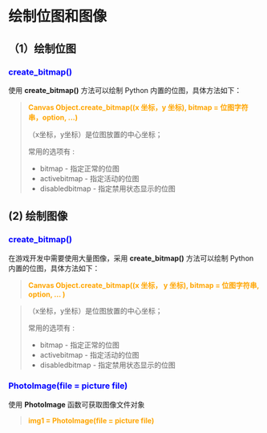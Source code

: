 # 绘制位图和图像

## （1）绘制位图

### **<font color="blue"> create_bitmap() </font>**

使用 **create_bitmap()** 方法可以绘制 Python 内置的位图，具体方法如下：

> **<font color="orange"> Canvas Object.create_bitmap((x 坐标，y 坐标), bitmap = 位图字符串，option, ...) </font>**
> 
> （x坐标，y坐标）是位图放置的中心坐标；
> 
> 常用的选项有 : 
> 
> - bitmap - 指定正常的位图
> - activebitmap - 指定活动的位图
> - disabledbitmap - 指定禁用状态显示的位图

## (2) 绘制图像

### **<font color="blue"> create_bitmap() </font>**

在游戏开发中需要使用大量图像，采用 **create_bitmap()** 方法可以绘制 Python 内置的位图，具体方法如下：

> **<font color="orange"> Canvas Object.create_bitmap((x 坐标， y 坐标), bitmap = 位图字符串, option, ... ) </font>**

> （x坐标，y坐标）是位图放置的中心坐标；
> 
> 常用的选项有 : 
> 
> - bitmap - 指定正常的位图
> - activebitmap - 指定活动的位图
> - disabledbitmap - 指定禁用状态显示的位图


### **<font color="blue"> PhotoImage(file = picture file) </font>**

使用 **PhotoImage** 函数可获取图像文件对象

> **<font color="orange"> img1 = PhotoImage(file = picture file) </font>**


